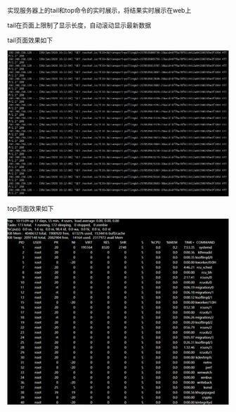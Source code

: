 实现服务器上的tail和top命令的实时展示，将结果实时展示在web上


tail在页面上限制了显示长度，自动滚动显示最新数据

tail页面效果如下

<p align="center">
  <img width="600" src="./screenshot/tail.png" >
</p>

top页面效果如下

<p align="center">
  <img width="600" src="./screenshot/top.png" >
</p>
